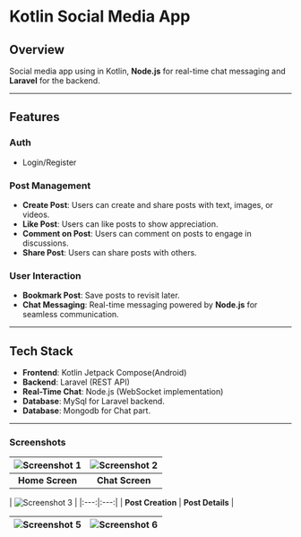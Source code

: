 # Kotlin Social Media App

## Overview
Social media app using in Kotlin, **Node.js** for real-time chat messaging and **Laravel** for the backend.

---

## Features

### Auth
- Login/Register
  
### Post Management
- **Create Post**: Users can create and share posts with text, images, or videos.
- **Like Post**: Users can like posts to show appreciation.
- **Comment on Post**: Users can comment on posts to engage in discussions.
- **Share Post**: Users can share posts with others.

### User Interaction
- **Bookmark Post**: Save posts to revisit later.
- **Chat Messaging**: Real-time messaging powered by **Node.js** for seamless communication.

---

## Tech Stack
- **Frontend**: Kotlin Jetpack Compose(Android)
- **Backend**: Laravel (REST API)
- **Real-Time Chat**: Node.js (WebSocket implementation)
- **Database**: MySql for Laravel backend.
- **Database**: Mongodb for Chat part.

---

### Screenshots

| ![Screenshot 1](https://github.com/user-attachments/assets/94f5fe0f-345b-4a4d-927d-fa51dad40193) | ![Screenshot 2](https://github.com/user-attachments/assets/73aada22-ff1a-4d85-b7ff-ff4f0e2c2890) |
|:---:|:---:|
| **Home Screen** | **Chat Screen** |

| ![Screenshot 3](https://github.com/user-attachments/assets/b4d20fa0-cc3e-4852-b4b8-1f15218a7b1d) | 
|:---:|:---:|
| **Post Creation** | **Post Details** |

| ![Screenshot 5](https://github.com/user-attachments/assets/719aed67-518b-401b-bd14-b0069b700188) | ![Screenshot 6](https://github.com/user-attachments/assets/beaab346-6fe4-48da-9004-52e3cd2bd9ed) |
|:---:|:---:|

